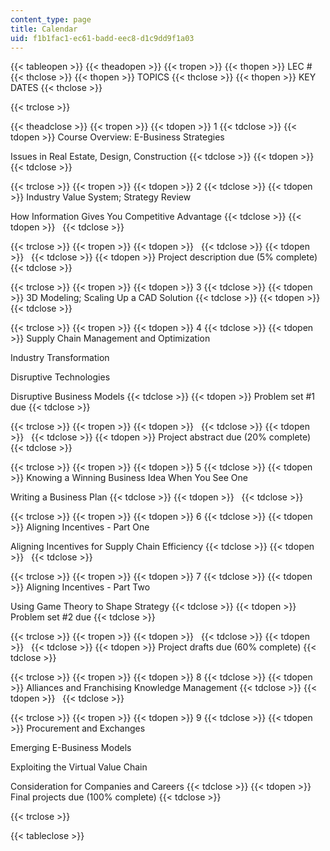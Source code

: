 ```yaml
---
content_type: page
title: Calendar
uid: f1b1fac1-ec61-badd-eec8-d1c9dd9f1a03
---
```


{{< tableopen >}}
{{< theadopen >}}
{{< tropen >}}
{{< thopen >}}
LEC #
{{< thclose >}}
{{< thopen >}}
TOPICS
{{< thclose >}}
{{< thopen >}}
KEY DATES
{{< thclose >}}

{{< trclose >}}

{{< theadclose >}}
{{< tropen >}}
{{< tdopen >}}
1
{{< tdclose >}}
{{< tdopen >}}
Course Overview: E-Business Strategies  
  
Issues in Real Estate, Design, Construction
{{< tdclose >}}
{{< tdopen >}}
 
{{< tdclose >}}

{{< trclose >}}
{{< tropen >}}
{{< tdopen >}}
2
{{< tdclose >}}
{{< tdopen >}}
Industry Value System; Strategy Review  
  
How Information Gives You Competitive Advantage
{{< tdclose >}}
{{< tdopen >}}
 
{{< tdclose >}}

{{< trclose >}}
{{< tropen >}}
{{< tdopen >}}
 
{{< tdclose >}}
{{< tdopen >}}
 
{{< tdclose >}}
{{< tdopen >}}
Project description due (5% complete)
{{< tdclose >}}

{{< trclose >}}
{{< tropen >}}
{{< tdopen >}}
3
{{< tdclose >}}
{{< tdopen >}}
3D Modeling; Scaling Up a CAD Solution
{{< tdclose >}}
{{< tdopen >}}
 
{{< tdclose >}}

{{< trclose >}}
{{< tropen >}}
{{< tdopen >}}
4
{{< tdclose >}}
{{< tdopen >}}
Supply Chain Management and Optimization  
  
Industry Transformation  
  
Disruptive Technologies  
  
Disruptive Business Models
{{< tdclose >}}
{{< tdopen >}}
Problem set #1 due
{{< tdclose >}}

{{< trclose >}}
{{< tropen >}}
{{< tdopen >}}
 
{{< tdclose >}}
{{< tdopen >}}
 
{{< tdclose >}}
{{< tdopen >}}
Project abstract due (20% complete)
{{< tdclose >}}

{{< trclose >}}
{{< tropen >}}
{{< tdopen >}}
5
{{< tdclose >}}
{{< tdopen >}}
Knowing a Winning Business Idea When You See One  
  
Writing a Business Plan
{{< tdclose >}}
{{< tdopen >}}
 
{{< tdclose >}}

{{< trclose >}}
{{< tropen >}}
{{< tdopen >}}
6
{{< tdclose >}}
{{< tdopen >}}
Aligning Incentives - Part One  
  
Aligning Incentives for Supply Chain Efficiency
{{< tdclose >}}
{{< tdopen >}}
 
{{< tdclose >}}

{{< trclose >}}
{{< tropen >}}
{{< tdopen >}}
7
{{< tdclose >}}
{{< tdopen >}}
Aligning Incentives - Part Two  
  
Using Game Theory to Shape Strategy
{{< tdclose >}}
{{< tdopen >}}
Problem set #2 due
{{< tdclose >}}

{{< trclose >}}
{{< tropen >}}
{{< tdopen >}}
 
{{< tdclose >}}
{{< tdopen >}}
 
{{< tdclose >}}
{{< tdopen >}}
Project drafts due (60% complete)
{{< tdclose >}}

{{< trclose >}}
{{< tropen >}}
{{< tdopen >}}
8
{{< tdclose >}}
{{< tdopen >}}
Alliances and Franchising Knowledge Management
{{< tdclose >}}
{{< tdopen >}}
 
{{< tdclose >}}

{{< trclose >}}
{{< tropen >}}
{{< tdopen >}}
9
{{< tdclose >}}
{{< tdopen >}}
Procurement and Exchanges  
  
Emerging E-Business Models  
  
Exploiting the Virtual Value Chain  
  
Consideration for Companies and Careers
{{< tdclose >}}
{{< tdopen >}}
Final projects due (100% complete)
{{< tdclose >}}

{{< trclose >}}

{{< tableclose >}}
